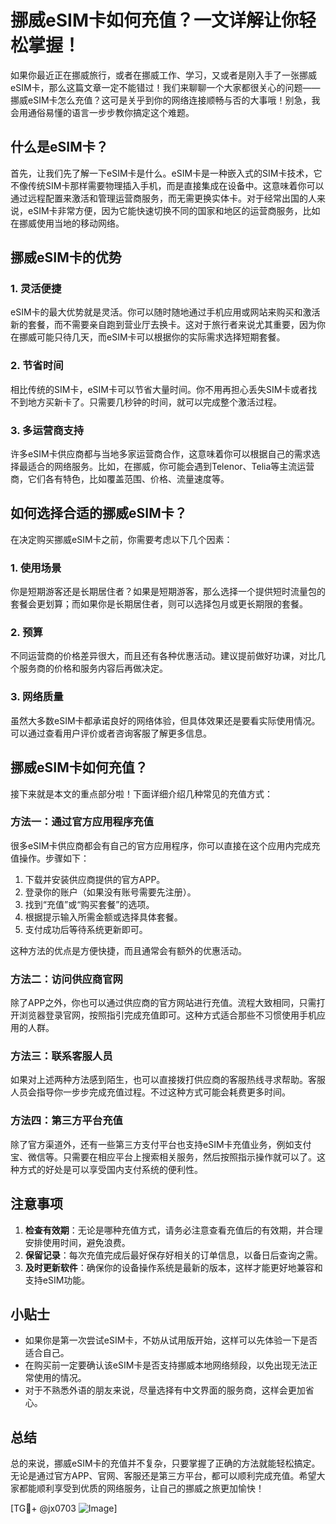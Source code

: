 # 挪威eSIM卡如何充值？一文详解让你轻松掌握！

如果你最近正在挪威旅行，或者在挪威工作、学习，又或者是刚入手了一张挪威eSIM卡，那么这篇文章一定不能错过！我们来聊聊一个大家都很关心的问题——挪威eSIM卡怎么充值？这可是关乎到你的网络连接顺畅与否的大事哦！别急，我会用通俗易懂的语言一步步教你搞定这个难题。

## 什么是eSIM卡？

首先，让我们先了解一下eSIM卡是什么。eSIM卡是一种嵌入式的SIM卡技术，它不像传统SIM卡那样需要物理插入手机，而是直接集成在设备中。这意味着你可以通过远程配置来激活和管理运营商服务，而无需更换实体卡。对于经常出国的人来说，eSIM卡非常方便，因为它能快速切换不同的国家和地区的运营商服务，比如在挪威使用当地的移动网络。

## 挪威eSIM卡的优势

### 1. 灵活便捷
eSIM卡的最大优势就是灵活。你可以随时随地通过手机应用或网站来购买和激活新的套餐，而不需要亲自跑到营业厅去换卡。这对于旅行者来说尤其重要，因为你在挪威可能只待几天，而eSIM卡可以根据你的实际需求选择短期套餐。

### 2. 节省时间
相比传统的SIM卡，eSIM卡可以节省大量时间。你不用再担心丢失SIM卡或者找不到地方买新卡了。只需要几秒钟的时间，就可以完成整个激活过程。

### 3. 多运营商支持
许多eSIM卡供应商都与当地多家运营商合作，这意味着你可以根据自己的需求选择最适合的网络服务。比如，在挪威，你可能会遇到Telenor、Telia等主流运营商，它们各有特色，比如覆盖范围、价格、流量速度等。

## 如何选择合适的挪威eSIM卡？

在决定购买挪威eSIM卡之前，你需要考虑以下几个因素：

### 1. 使用场景
你是短期游客还是长期居住者？如果是短期游客，那么选择一个提供短时流量包的套餐会更划算；而如果你是长期居住者，则可以选择包月或更长期限的套餐。

### 2. 预算
不同运营商的价格差异很大，而且还有各种优惠活动。建议提前做好功课，对比几个服务商的价格和服务内容后再做决定。

### 3. 网络质量
虽然大多数eSIM卡都承诺良好的网络体验，但具体效果还是要看实际使用情况。可以通过查看用户评价或者咨询客服了解更多信息。

## 挪威eSIM卡如何充值？

接下来就是本文的重点部分啦！下面详细介绍几种常见的充值方式：

### 方法一：通过官方应用程序充值
很多eSIM卡供应商都会有自己的官方应用程序，你可以直接在这个应用内完成充值操作。步骤如下：
1. 下载并安装供应商提供的官方APP。
2. 登录你的账户（如果没有账号需要先注册）。
3. 找到“充值”或“购买套餐”的选项。
4. 根据提示输入所需金额或选择具体套餐。
5. 支付成功后等待系统更新即可。

这种方法的优点是方便快捷，而且通常会有额外的优惠活动。

### 方法二：访问供应商官网
除了APP之外，你也可以通过供应商的官方网站进行充值。流程大致相同，只需打开浏览器登录官网，按照指引完成充值即可。这种方式适合那些不习惯使用手机应用的人群。

### 方法三：联系客服人员
如果对上述两种方法感到陌生，也可以直接拨打供应商的客服热线寻求帮助。客服人员会指导你一步步完成充值过程。不过这种方式可能会耗费更多时间。

### 方法四：第三方平台充值
除了官方渠道外，还有一些第三方支付平台也支持eSIM卡充值业务，例如支付宝、微信等。只需要在相应平台上搜索相关服务，然后按照指示操作就可以了。这种方式的好处是可以享受国内支付系统的便利性。

## 注意事项

1. **检查有效期**：无论是哪种充值方式，请务必注意查看充值后的有效期，并合理安排使用时间，避免浪费。
2. **保留记录**：每次充值完成后最好保存好相关的订单信息，以备日后查询之需。
3. **及时更新软件**：确保你的设备操作系统是最新的版本，这样才能更好地兼容和支持eSIM功能。

## 小贴士

- 如果你是第一次尝试eSIM卡，不妨从试用版开始，这样可以先体验一下是否适合自己。
- 在购买前一定要确认该eSIM卡是否支持挪威本地网络频段，以免出现无法正常使用的情况。
- 对于不熟悉外语的朋友来说，尽量选择有中文界面的服务商，这样会更加省心。

## 总结

总的来说，挪威eSIM卡的充值并不复杂，只要掌握了正确的方法就能轻松搞定。无论是通过官方APP、官网、客服还是第三方平台，都可以顺利完成充值。希望大家都能顺利享受到优质的网络服务，让自己的挪威之旅更加愉快！

[TG💪+ @jx0703 ![Image](https://github.com/user-attachments/assets/dbca1d08-cadb-493c-b0ec-ad6f7a83f270)]